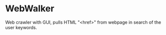 # WebWalker
Web crawler with GUI, pulls HTML "&lt;href>" from webpage in search of the user keywords.

